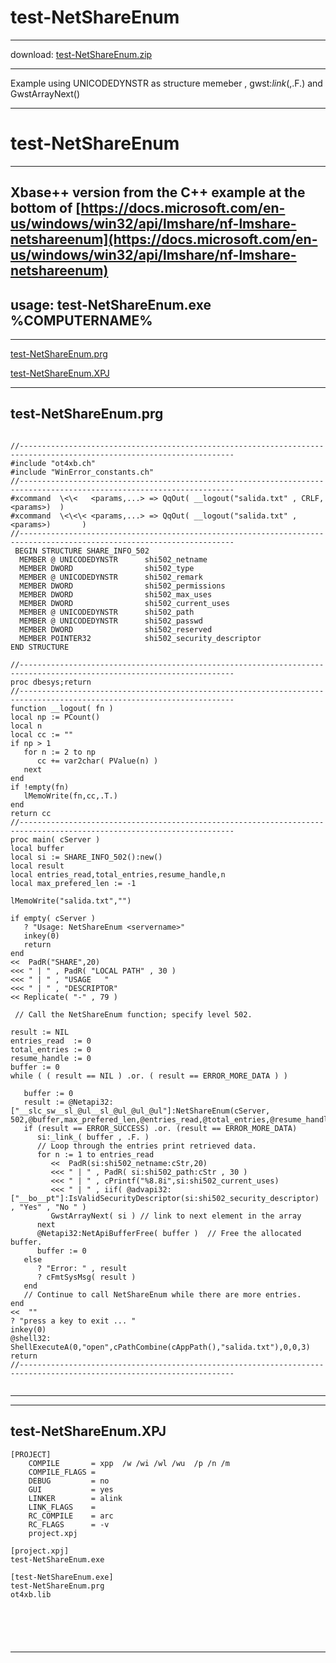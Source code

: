 # test-NetShareEnum  
 
------ 
 
download: [test-NetShareEnum.zip](test-NetShareEnum.zip) 
 
 
------ 
 
Example using UNICODEDYNSTR as structure memeber ,  gwst:_link_(<pt>,.F.) and GwstArrayNext(<st>)

------ 
 
# test-NetShareEnum
----
Xbase++ version from the C++ example at the bottom of 
[https://docs.microsoft.com/en-us/windows/win32/api/lmshare/nf-lmshare-netshareenum](https://docs.microsoft.com/en-us/windows/win32/api/lmshare/nf-lmshare-netshareenum)
----
usage: test-NetShareEnum.exe %COMPUTERNAME%
----

 
------ 
 
 
[test-NetShareEnum.prg](#test-NetShareEnum.prg)   
 
[test-NetShareEnum.XPJ](#test-NetShareEnum.XPJ)   
 
------ 
 
## test-NetShareEnum.prg  
 
``` 

//----------------------------------------------------------------------------------------------------------------------
#include "ot4xb.ch"              
#include "WinError_constants.ch"
//----------------------------------------------------------------------------------------------------------------------
#xcommand  \<\<   <params,...> => QqOut( __logout("salida.txt" , CRLF,<params>)  )
#xcommand  \<\<\< <params,...> => QqOut( __logout("salida.txt" , <params>)       )
//----------------------------------------------------------------------------------------------------------------------
 BEGIN STRUCTURE SHARE_INFO_502
  MEMBER @ UNICODEDYNSTR      shi502_netname
  MEMBER DWORD                shi502_type
  MEMBER @ UNICODEDYNSTR      shi502_remark
  MEMBER DWORD                shi502_permissions
  MEMBER DWORD                shi502_max_uses
  MEMBER DWORD                shi502_current_uses
  MEMBER @ UNICODEDYNSTR      shi502_path
  MEMBER @ UNICODEDYNSTR      shi502_passwd
  MEMBER DWORD                shi502_reserved
  MEMBER POINTER32            shi502_security_descriptor
END STRUCTURE

//----------------------------------------------------------------------------------------------------------------------
proc dbesys;return
//----------------------------------------------------------------------------------------------------------------------
function __logout( fn )
local np := PCount()
local n
local cc := ""
if np > 1
   for n := 2 to np
      cc += var2char( PValue(n) )
   next
end
if !empty(fn)
   lMemoWrite(fn,cc,.T.)
end
return cc
//----------------------------------------------------------------------------------------------------------------------
proc main( cServer )
local buffer
local si := SHARE_INFO_502():new()
local result
local entries_read,total_entries,resume_handle,n       
local max_prefered_len := -1

lMemoWrite("salida.txt","")

if empty( cServer )
   ? "Usage: NetShareEnum <servername>"
   inkey(0)
   return
end
<<  PadR("SHARE",20)                                                                               
<<< " | " , PadR( "LOCAL PATH" , 30 )
<<< " | " , "USAGE   "
<<< " | " , "DESCRIPTOR"             
<< Replicate( "-" , 79 )

 // Call the NetShareEnum function; specify level 502.
   
result := NIL
entries_read  := 0
total_entries := 0
resume_handle := 0    
buffer := 0
while ( ( result == NIL ) .or. ( result == ERROR_MORE_DATA ) )       

   buffer := 0
   result := @Netapi32:["__slc_sw__sl_@ul__sl_@ul_@ul_@ul"]:NetShareEnum(cServer, 502,@buffer,max_prefered_len,@entries_read,@total_entries,@resume_handle)
   if (result == ERROR_SUCCESS) .or. (result == ERROR_MORE_DATA)
      si:_link_( buffer	, .F. )
      // Loop through the entries print retrieved data.
      for n := 1 to entries_read
         <<  PadR(si:shi502_netname:cStr,20) 
         <<< " | " , PadR( si:shi502_path:cStr , 30 )
         <<< " | " , cPrintf("%8.8i",si:shi502_current_uses) 
         <<< " | " , iif( @advapi32:["__bo__pt"]:IsValidSecurityDescriptor(si:shi502_security_descriptor) , "Yes" , "No " )
         GwstArrayNext( si ) // link to next element in the array
      next
      @Netapi32:NetApiBufferFree( buffer )  // Free the allocated buffer.
      buffer := 0
   else 
      ? "Error: " , result
      ? cFmtSysMsg( result )
   end
   // Continue to call NetShareEnum while there are more entries. 
end   
<<  ""
? "press a key to exit ... "
inkey(0)
@shell32: ShellExecuteA(0,"open",cPathCombine(cAppPath(),"salida.txt"),0,0,3)
return
//----------------------------------------------------------------------------------------------------------------------
  
``` 
 
------ 
 
------ 
 
## test-NetShareEnum.XPJ  
 
``` 
[PROJECT]
    COMPILE       = xpp  /w /wi /wl /wu  /p /n /m
    COMPILE_FLAGS =
    DEBUG         = no
    GUI           = yes
    LINKER        = alink
    LINK_FLAGS    =
    RC_COMPILE    = arc
    RC_FLAGS      = -v
    project.xpj

[project.xpj]
test-NetShareEnum.exe

[test-NetShareEnum.exe]
test-NetShareEnum.prg
ot4xb.lib




 
``` 
 
------ 
